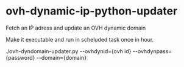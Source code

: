 # ovh-dynamic-ip-python-updater
Fetch an IP adress and update an OVH dynamic domain 

Make it executable and run in scheluded task once in hour.

./ovh-dyndomain-updater.py --ovhdynid={ovh id} --ovhdynpass={password} --domain={domain}
